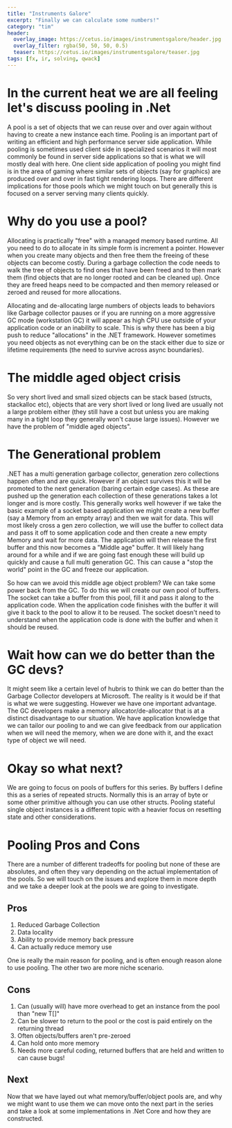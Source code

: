 ```yaml
---
title: "Instruments Galore"
excerpt: "Finally we can calculate some numbers!"
category: "tim"
header:
  overlay_image: https://cetus.io/images/instrumentsgalore/header.jpg
  overlay_filter: rgba(50, 50, 50, 0.5)
  teaser: https://cetus.io/images/instrumentsgalore/teaser.jpg
tags: [fx, ir, solving, qwack]
---
```


# In the current heat we are all feeling let's discuss pooling in .Net

A pool is a set of objects that we can reuse over and over again without having to create a new instance each time. Pooling is an important part of writing an efficient and high performance server side application. While pooling is sometimes used client side in specialized scenarios it will most commonly be found in server side applications so that is what we will mostly deal with here. One client side application of pooling you might find is in the area of gaming where similar sets of objects (say for graphics) are produced over and over in fast tight rendering loops. There are different implications for those pools which we might touch on but generally this is focused on a server serving many clients quickly.

# Why do you use a pool? 

Allocating is practically "free" with a managed memory based runtime. All you need to do to allocate in its simple form is increment a pointer. However when you create many objects and then free them the freeing of these objects can become costly. During a garbage collection the code needs to walk the tree of objects to find ones that have been freed and to then mark them (find objects that are no longer rooted and can be cleaned up). Once they are freed heaps need to be compacted and then memory released or zeroed and reused for more allocations.

Allocating and de-allocating large numbers of objects leads to behaviors like Garbage collector pauses or if you are running on a more aggressive GC mode (workstation GC) it will appear as high CPU use outside of your application code or an inability to scale. This is why there has been a big push to reduce "allocations" in the .NET framework. However sometimes you need objects as not everything can be on the stack either due to size or lifetime requirements (the need to survive across async boundaries).

# The middle aged object crisis

So very short lived and small sized objects can be stack based (structs, stackalloc etc), objects that are very short lived or long lived are usually not a large problem either (they still have a cost but unless you are making many in a tight loop they generally won't cause large issues). However we have the problem of "middle aged objects".

# The Generational problem

.NET has a multi generation garbage collector, generation zero collections happen often and are quick. However if an object survives this it will be promoted to the next generation (baring certain edge cases). As these are pushed up the generation each collection of these generations takes a lot longer and is more costly. This generally works well however if we take the basic example of a socket based application we might create a new buffer (say a Memory<T> from an empty array) and then we wait for data. This will most likely cross a gen zero collection, we will use the buffer to collect data and pass it off to some application code and then create a new empty Memory<T> and wait for more data. The application will then release the first buffer and this now becomes a "Middle age" buffer. It will likely hang around for a while and if we are going fast enough these will build up quickly and cause a full multi generation GC. This can cause a "stop the world" point in the GC and freeze our application.

So how can we avoid this middle age object problem? We can take some power back from the GC. To do this we will create our own pool of buffers. The socket can take a buffer from this pool, fill it and pass it along to the application code. When the application code finishes with the buffer it will give it back to the pool to allow it to be reused. The socket doesn't need to understand when the application code is done with the buffer and when it should be reused.

# Wait how can we do better than the GC devs?

It might seem like a certain level of hubris to think we can do better than the Garbage Collector developers at Microsoft. The reality is it would be if that is what we were suggesting. However we have one important advantage. The GC developers make a memory allocator/de-allocator that is at a distinct disadvantage to our situation. We have application knowledge that we can tailor our pooling to and we can give feedback from our application when we will need the memory, when we are done with it, and the exact type of object we will need.

# Okay so what next?

We are going to focus on pools of buffers for this series. By buffers I define this as a series of repeated structs. Normally this is an array of byte or some other primitive although you can use other structs. Pooling stateful single object instances is a different topic with a heavier focus on resetting state and other considerations.

# Pooling Pros and Cons

There are a number of different tradeoffs for pooling but none of these are absolutes, and often they vary depending on the actual implementation of the pools. So we will touch on the issues and explore them in more depth and we take a deeper look at the pools we are going to investigate.

## Pros

1. Reduced Garbage Collection
1. Data locality
1. Ability to provide memory back pressure
1. Can actually reduce memory use

One is really the main reason for pooling, and is often enough reason alone to use pooling. The other two are more niche scenario.

## Cons

1. Can (usually will) have more overhead to get an instance from the pool than "new T[]"
1. Can be slower to return to the pool or the cost is paid entirely on the returning thread
1. Often objects/buffers aren't pre-zeroed
1. Can hold onto more memory
1. Needs more careful coding, returned buffers that are held and written to can cause bugs!

## Next

Now that we have layed out what memory/buffer/object pools are, and why we might want to use them we can move onto the next part in the series and take a look at some implementations in .Net Core and how they are constructed.



